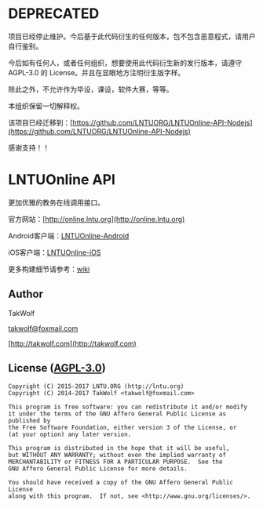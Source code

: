 # DEPRECATED #

项目已经停止维护。今后基于此代码衍生的任何版本，包不包含恶意程式，请用户自行鉴别。

今后如有任何人，或者任何组织，想要使用此代码衍生新的发行版本，请遵守 AGPL-3.0 的 License。并且在显眼地方注明衍生版字样。

除此之外，不允许作为毕设，课设，软件大赛，等等。

本组织保留一切解释权。

该项目已经迁移到：[https://github.com/LNTUORG/LNTUOnline-API-Nodejs](https://github.com/LNTUORG/LNTUOnline-API-Nodejs)

感谢支持！！

# LNTUOnline API #

更加优雅的教务在线调用接口。

官方网站：[http://online.lntu.org](http://online.lntu.org)

Android客户端：[LNTUOnline-Android](https://github.com/LNTUORG/LNTUOnline-Android)

iOS客户端：[LNTUOnline-iOS](https://github.com/LNTUORG/LNTUOnline-iOS)

更多构建细节请参考：[wiki](wiki/Home.md)

## Author ##

TakWolf

[takwolf@foxmail.com](mailto:takwolf@foxmail.com)

[http://takwolf.com](http://takwolf.com)

## License ([AGPL-3.0](https://opensource.org/licenses/AGPL-3.0)) ##

    Copyright (C) 2015-2017 LNTU.ORG (http://lntu.org)
    Copyright (C) 2014-2017 TakWolf <takwolf@foxmail.com>
    
    This program is free software: you can redistribute it and/or modify
    it under the terms of the GNU Affero General Public License as published by
    the Free Software Foundation, either version 3 of the License, or
    (at your option) any later version.

    This program is distributed in the hope that it will be useful,
    but WITHOUT ANY WARRANTY; without even the implied warranty of
    MERCHANTABILITY or FITNESS FOR A PARTICULAR PURPOSE.  See the
    GNU Affero General Public License for more details.

    You should have received a copy of the GNU Affero General Public License
    along with this program.  If not, see <http://www.gnu.org/licenses/>.